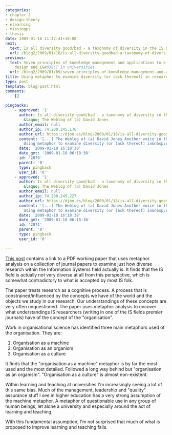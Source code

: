 ```yaml
---
categories:
- chapter-2
- design-theory
- elearning
- missingps
- thesis
date: 2009-01-16 11:47:41+10:00
next:
  text: Is all diversity good/bad - a taxonomy of diversity in the IS discipline
  url: /blog2/2009/01/18/is-all-diversity-goodbad-a-taxonomy-of-diversity-in-the-is-discipline/
previous:
  text: Seven principles of knowledge management and applications to e-learning, curriculum
    design and L&#038;T in universities
  url: /blog2/2009/01/09/seven-principles-of-knowledge-management-and-applications-to-e-learning-curriculum-design-and-lt-in-universities/
title: Using metaphor to examine diversity (or lack thereof) in research
type: post
template: blog-post.html
comments:
    []
    
pingbacks:
    - approved: '1'
      author: Is all diversity good/bad - a taxonomy of diversity in the IS discipline
        &laquo; The Weblog of (a) David Jones
      author_email: null
      author_ip: 74.200.245.176
      author_url: https://djon.es/blog/2009/01/18/is-all-diversity-goodbad-a-taxonomy-of-diversity-in-the-is-discipline/
      content: '[...] The Weblog of (a) David Jones Another voice in the blogosphere    &laquo;
        Using metaphor to examine diversity (or lack thereof) in&nbsp;research [...]'
      date: '2009-01-18 16:18:38'
      date_gmt: '2009-01-18 06:18:38'
      id: '2070'
      parent: '0'
      type: pingback
      user_id: '0'
    - approved: '1'
      author: Is all diversity good/bad - a taxonomy of diversity in the IS discipline
        &laquo; The Weblog of (a) David Jones
      author_email: null
      author_ip: 74.200.245.227
      author_url: https://djon.es/blog/2009/01/18/is-all-diversity-goodbad-a-taxonomy-of-diversity-in-the-is-discipline/
      content: '[...] The Weblog of (a) David Jones Another voice in the blogosphere    &laquo;
        Using metaphor to examine diversity (or lack thereof) in&nbsp;research [...]'
      date: '2009-01-18 16:18:38'
      date_gmt: '2009-01-18 06:18:38'
      id: '2071'
      parent: '0'
      type: pingback
      user_id: '0'
    
---
```

[This post](http://emergentresearchers.wordpress.com/2009/01/16/metaphor-meaning-and-myth-exploring-diversity-in-information-systems-research/) contains a link to a PDF working paper that uses metaphor analysis on a collection of journal papers to examine just how diverse research within the Information Systems field actually is. It finds that the IS field is actually not very diverse at all from this perspective, which is somewhat contradictory to what is accepted by most IS folk.

The paper treats research as a cognitive process. A process that is constrained/influenced by the concepts we have of the world and the objects we study in our research. Our understandings of these concepts are very often unquestioned. The paper uses metaphor analysis to uncover what understandings IS researchers (writing in one of the IS fields premier journals) have of the concept of the "organisation".

Work in organisational science has identified three main metaphors used of the organisation. They are:

1. Organisation as a machine
2. Organisation as an organism
3. Organisation as a culture

It finds that the "organisation as a machine" metaphor is by far the most used and the most detailed. Followed a long way behind but "organisation as an organism". "Organisation as a culture" is almost non-existent.

Within learning and teaching at universities I'm increasingly seeing a lot of this same bias. Much of the management, leadership and "quality" assurance stuff I see in higher education has a very strong assumption of the machine metaphor. A metaphor of questionable use in any group of human beings, let alone a university and especially around the act of learning and teaching.

With this fundamental assumption, I'm not surprised that much of what is proposed to improve learning and teaching fails.